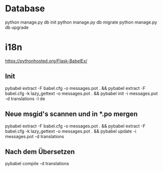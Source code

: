 # Database

python manage.py db init
python manage.py db migrate
python manage.py db upgrade

# i18n

https://pythonhosted.org/Flask-BabelEx/

## Init
pybabel extract -F babel.cfg -o messages.pot . && pybabel extract -F babel.cfg -k lazy_gettext -o messages.pot . && pybabel init -i messages.pot -d translations -l de

## Neue msgid's scannen und in *.po mergen
pybabel extract -F babel.cfg -o messages.pot . && pybabel extract -F babel.cfg -k lazy_gettext -o messages.pot . && pybabel update -i messages.pot -d translations

## Nach dem Übersetzen
pybabel compile -d translations

